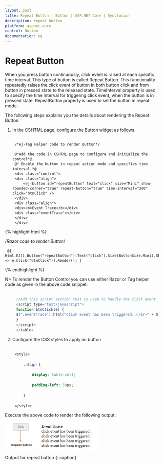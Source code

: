 ```yaml
---
layout: post
title: Repeat Button | Button | ASP.NET Core | Syncfusion
description: repeat button
platform: aspnet-core
control: Button
documentation: ug
---
```


# Repeat Button

When you press button continuously, click event is raised at each specific time interval. This type of button is called Repeat Button. This functionality repeatedly raises the click event of button in both button click and from button in pressed state to the released state. TimeInterval property is used to specify the time Interval for triggering click event, when the button is in pressed state. RepeatButton property is used to set the button in repeat mode.

The following steps explains you the details about rendering the Repeat Button.

1. In the CSHTML page, configure the Button widget as follows.
 
   ~~~ cshtml

    /*ej-Tag Helper code to render Button*/

	@*Add the code in CSHTML page to configure and initialize the control*@
	@* Enable the button in repeat action mode and specifies time interval.*@
	<div class="control"> 
	<div class="align">  
	    <ej-button id="repeatButton" text="click" size="Mini" show-rounded-corner="true" repeat-button="true" time-interval="200" click="btnClick" />
    </div>
	<div class="align">    
	<div><b>Event Trace</b></div> 
	<div class="eventTrace"></div>  
	</div> 
	</div>

   ~~~

{% highlight html %}

/*Razor code to render Button*/

	 @{ Html.EJ().Button("repeatButton").Text("click").Size(ButtonSize.Mini).ShowRoundedCorner(true).RepeatButton(true).TimeInterval("200").ClientSideEvents(e => e.Click("btnClick")).Render(); }

{% endhighlight %}

N> To render the Button Control you can use either Razor or Tag helper code as given in the above code snippet.
  
   
   ~~~ javascript
   
		//Add this script section that is used to handle the click event
		<script type="text/javascript"> 
		function btnClick(e) { 
		$(".eventTrace").html("click event has been triggered..</br>" + $(".eventTrace").html());
        }   
		</script>
		</table>

   ~~~
  


2. Configure the CSS styles to apply on button

   ~~~ css

	<style>

		.align {

			display: table-cell;

			padding-left: 50px;

		}

	</style>

   ~~~
  

Execute the above code to render the following output.

![](Repeat-Button_images/Repeat-Button_img1.png)

Output for repeat button
{:.caption}

